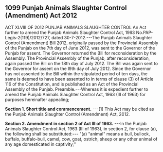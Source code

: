 ## 1099 Punjab Animals Slaughter Control (Amendment) Act 2012
 
ACT XLVIII OF 2012
PUNJAB ANIMALS SLAUGHTER CONTROL
An Act further to amend the Punjab Animals Slaughter
Control Act, 1963
No.PAP-Legis-2(119)/2012/727, dated 30-7-2012.---The Punjab Animals Slaughter Control (Amendment) Bill 2012, originally passed by the Provincial Assembly of the Punjab on the 7th day of June 2012, was sent to the Governor of the Punjab for assent. The Governor returned the Bill for reconsideration by the Assembly. The Provincial Assembly of the Punjab, after reconsideration, again passed the Bill on the 18th day of July 2012. The Bill was again sent to the Governor for assent on the l9th day of July 2012. Since the Governor has not assented to the Bill within the stipulated period of ten days, the same is deemed to have been assented to in terms of clause (3) of Article 116 of the Constitution, and is published as an Act of the Provincial Assembly of the Punjab.
Preamble.---Whereas it is expedient further to amend the Punjab Animals Slaughter Control Act, 1963 (III of 1963) for purposes hereinafter appealing;

**Section 1. Short title and commencement.**
---(1) This Act may be cited as the Punjab Animals Slaughter Control (Amendment) Act, 2012.

 

**Section 2. Amendment in section 2 of Act III of 1963.**
---In the Punjab Animals Slaughter Control Act, 1963 (III of 1963), in section 2, for clause (a), the following shall be substituted:---
   "(a) "animal" means a bull, bullock, buffalo, buffalo-bull, camel, cow, goat, ostrich, sheep or any other animal of any age domesticated in captivity;"

